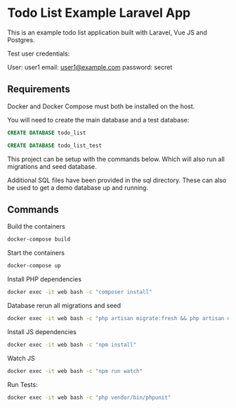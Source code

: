 # Todo List Example Laravel App

This is an example todo list application built with Laravel, Vue JS and Postgres.

Test user credentials:

User: user1
email: user1@example.com
password: secret


## Requirements

Docker and Docker Compose must both be installed on the host.

You will need to create the main database and a test database:

```sql
CREATE DATABASE todo_list
```

```sql
CREATE DATABASE todo_list_test
```

This project can be setup with the commands below. Which will also run all migrations and seed database.

Additional SQL files have been provided in the sql directory. These can also be used to get a demo database up and running.

## Commands

Build the containers
```bash
docker-compose build
```

Start the containers
```bash
docker-compose up
```

Install PHP dependencies 
```bash
docker exec -it web bash -c "composer install"
```

Database rerun all migrations and seed
```bash
docker exec -it web bash -c "php artisan migrate:fresh && php artisan db:seed"
```

Install JS dependencies 
```bash
docker exec -it web bash -c "npm install"
```


Watch JS
```bash
docker exec -it web bash -c "npm run watch"
```

Run Tests:
```bash
docker exec -it web bash -c "php vendor/bin/phpunit" 
```